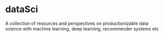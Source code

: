 # dataSci
A collection of resources and perspectives on productionizable data science with machine learning, deep learning, recommender systems etc
